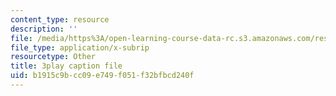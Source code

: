 ```yaml
---
content_type: resource
description: ''
file: /media/https%3A/open-learning-course-data-rc.s3.amazonaws.com/res-6-012-introduction-to-probability-spring-2018/b1915c9bcc09e749f051f32bfbcd240f_JZkT3NU2mPM.srt
file_type: application/x-subrip
resourcetype: Other
title: 3play caption file
uid: b1915c9b-cc09-e749-f051-f32bfbcd240f
---
```

